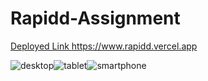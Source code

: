 # Rapidd-Assignment
[Deployed Link ](https://www.rapidd.vercel.app) https://www.rapidd.vercel.app


![desktop](https://github.com/therohanmehta/Rapidd-Assignment/assets/120270750/4e52790d-c9b9-4d69-92df-a2a73126618c)![tablet](https://github.com/therohanmehta/Rapidd-Assignment/assets/120270750/29803005-d71a-4f8f-b8a2-2cccf746cf29)![smartphone](https://github.com/therohanmehta/Rapidd-Assignment/assets/120270750/1be90eee-b49f-4d92-82fc-68d908a08eaa)
